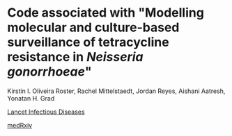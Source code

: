 # Code associated with "Modelling molecular and culture-based surveillance of tetracycline resistance in *Neisseria gonorrhoeae*"
Kirstin I. Oliveira Roster, Rachel Mittelstaedt, Jordan Reyes, Aishani Aatresh, Yonatan H. Grad

[Lancet Infectious Diseases](https://www.thelancet.com/journals/laninf/article/PIIS1473-3099(24)00408-0/abstract)

[medRxiv](https://www.medrxiv.org/content/10.1101/2024.05.07.24306823v1)
